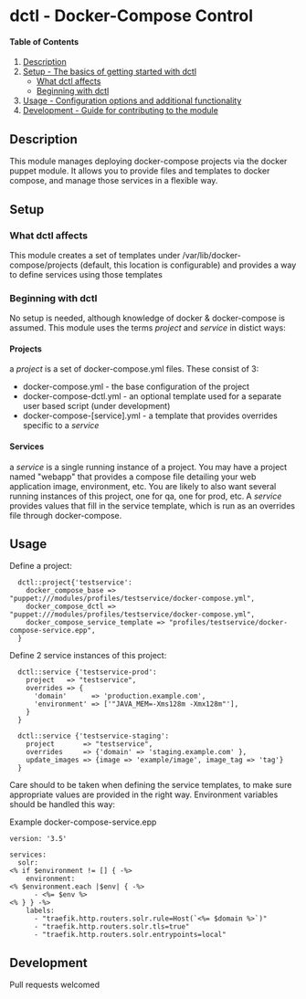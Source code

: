 # dctl - Docker-Compose Control

#### Table of Contents

1. [Description](#description)
2. [Setup - The basics of getting started with dctl](#setup)
    * [What dctl affects](#what-dctl-affects)
    * [Beginning with dctl](#beginning-with-dctl)
3. [Usage - Configuration options and additional functionality](#usage)
5. [Development - Guide for contributing to the module](#development)

## Description

This module manages deploying docker-compose projects via the docker puppet module.  It allows you to provide files and templates to docker compose, and manage those services in a flexible way.

## Setup

### What dctl affects 

This module creates a set of templates under /var/lib/docker-compose/projects (default, this location is configurable) and provides a way to define services using those templates

### Beginning with dctl

No setup is needed, although knowledge of docker & docker-compose is assumed.  This module uses the terms *project* and *service* in distict ways:

#### Projects

a *project* is a set of docker-compose.yml files.  These consist of 3:
* docker-compose.yml - the base configuration of the project
* docker-compose-dctl.yml - an optional template used for a separate user based script (under development)
* docker-compose-\[service\].yml - a template that provides overrides specific to a *service*

#### Services

a *service* is a single running instance of a project.  You may have a project named "webapp" that provides a compose file detailing your web application image, environment, etc.  You are likely to also want several running instances of this project, one for qa, one for prod, etc.  A *service* provides values that fill in the service template, which is run as an overrides file through docker-compose.

## Usage

Define a project:

``` 
  dctl::project{'testservice':
    docker_compose_base => "puppet:///modules/profiles/testservice/docker-compose.yml",
    docker_compose_dctl => "puppet:///modules/profiles/testservice/docker-compose.yml",
    docker_compose_service_template => "profiles/testservice/docker-compose-service.epp",
  }
```

Define 2 service instances of this project:

```
  dctl::service {'testservice-prod':
    project   => "testservice",
    overrides => {
      'domain'      => 'production.example.com', 
      'environment' => ['"JAVA_MEM=-Xms128m -Xmx128m"'],
    }
  }

  dctl::service {'testservice-staging':
    project       => "testservice",
    overrides     => {'domain' => 'staging.example.com' },
    update_images => {image => 'example/image', image_tag => 'tag'}
  }
```

Care should to be taken when defining the service templates, to make sure appropriate values are provided in the right way.  Environment variables should be handled this way:


Example docker-compose-service.epp

```
version: '3.5'

services:
  solr:
<% if $environment != [] { -%>
    environment:
<% $environment.each |$env| { -%>
      - <%= $env %>
<% } } -%>
    labels:
      - "traefik.http.routers.solr.rule=Host(`<%= $domain %>`)"
      - "traefik.http.routers.solr.tls=true"
      - "traefik.http.routers.solr.entrypoints=local"
```



## Development

Pull requests welcomed

